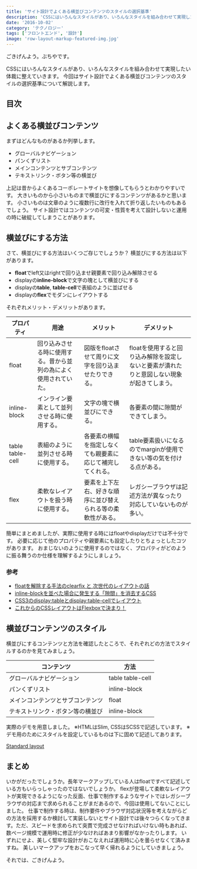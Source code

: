 ```yaml
---
title: 'サイト設計でよくある横並びコンテンツのスタイルの選択基準'
description: 'CSSにはいろんなスタイルがあり、いろんなスタイルを組み合わせて実現したい体裁に整えていきます。 今回はサイト設計でよくある横並びコンテンツのスタイルの選択基準について解説します。'
date: '2016-10-02'
category: 'テクノロジー'
tags: ['フロントエンド', '設計']
image: 'row-layout-markup-featured-img.jpg'
---
```


ごきげんよう。ぶちやです。

CSSにはいろんなスタイルがあり、いろんなスタイルを組み合わせて実現したい体裁に整えていきます。
今回はサイト設計でよくある横並びコンテンツのスタイルの選択基準について解説します。

## 目次

## よくある横並びコンテンツ

まずはどんなものがあるか列挙します。

* グローバルナビゲーション
* パンくずリスト
* メインコンテンツとサブコンテンツ
* テキストリンク・ボタン等の横並び

上記は昔からよくあるコーポレートサイトを想像してもらうとわかりやすいです。
大きいものから小さいものまで横並びにするコンテンツがあるかと思います。
小さいものは文章のように複数行に改行を入れて折り返したいものもあるでしょう。
サイト設計ではコンテンツの可変・性質を考えて設計しないと運用の時に破綻してしまうことがあります。


## 横並びにする方法

さて、横並びにする方法はいくつご存じでしょうか？
横並びにする方法は以下があります。

* **float**でleft又はrightで回り込ませ親要素で回り込み解除させる
* displayの**inline-block**で文字の塊として横並びにする
* displayの**table**, **table-cell**で表組のように並ばせる
* displayの**flex**でモダンにレイアウトする

それぞれメリット・デメリットがあります。

|プロパティ           |用途                              |メリット                          |デメリット                                          |
|----------------|--------------------------------|------------------------------|-----------------------------------------------|
|float           |回り込みさせる時に使用する。昔から並列の為によく使用されていた。|図版をfloatさせて周りに文字を回り込ませたりできる。  |floatを使用すると回り込み解除を設定しないと要素が潰れたりと意図しない現象が起きてしまう。|
|inline-block    |インライン要素として並列させる時に使用する。          |文字の塊で横並びにできる。                 |各要素の間に隙間ができてしまう。                               |
|table table-cell|表組のように並列させる時に使用する。              |各要素の横幅を指定しなくても親要素に応じて補完してくれる。 |table要素扱いになるのでmarginが使用できない等の気を付ける点がある。        |
|flex            |柔軟なレイアウトを扱う時に使用する。              |要素を上下左右、好きな順序に並び替えられる等の柔軟性がある。|レガシーブラウザは記述方法が異なったり対応していないものが多い。               |

簡単にまとめましたが、実際に使用する時にはfloatやdisplayだけでは不十分です。
必要に応じて他のプロパティや親要素にも設定したりとちょっとしたコツがあります。
おまじないのように使用するのではなく、プロパティがどのように振る舞うのか仕様を理解するようにしましょう。

### 参考
* [floatを解除する手法のclearfix と 次世代のレイアウトの話](http://kojika17.com/2013/06/clearfix-2013.html)
* [inline-blockを並べた場合に発生する「隙間」を消去するCSS](http://inspire-tech.jp/2011/06/inline_block_spaces/)
* [CSS3のdisplay:tableとdisplay:table-cellでレイアウト](http://www.webdlab.com/labs/layout-css3-2/)
* [これからのCSSレイアウトはFlexboxで決まり！](http://www.webcreatorbox.com/tech/flexbox/)


## 横並びコンテンツのスタイル

横並びにするコンテンツと方法を確認したところで、それぞれどの方法でスタイルするのかを見てみましょう。

|コンテンツ           |方法              |
|----------------|----------------|
|グローバルナビゲーション    |table table-cell|
|パンくずリスト         |inline-block    |
|メインコンテンツとサブコンテンツ|float           |
|テキストリンク・ボタン等の横並び|inline-block    |

実際のデモを用意しました。
※HTMLはSlim, CSSはSCSSで記述しています。
※デモ用のためにスタイルを設定しているものは下に固めて記述してあります。

[Standard layout](http://codepen.io/buchiya4th/pen/ozGbaE/)

##  まとめ

いかがだったでしょうか。長年マークアップしている人はfloatですべて記述している方もいらっしゃったのではないでしょうか。
flexが登場して柔軟なレイアウトが実現できるようになった反面、仕事で制作するようなサイトではレガシーブラウザの対応まで求められることがまだあるので、今回は使用してないことにしました。
仕事で制作する時は、制作要件やブラウザ対応状況等を考えながらどの方法を採用するか検討して実装しないとサイト設計では後々つらくなってきます。ただ、スピードを求められて突貫で完成させなければいけない時もあれば、数ページ規模で運用時に修正が少なければあまり影響がなかったりします。
いずれにせよ、美しく堅牢な設計がおこなえれば運用時に心を曇らせなくて済みますね。
美しいマークアップをおこなって早く帰れるようにしていきましょう。

それでは、ごきげんよう。
